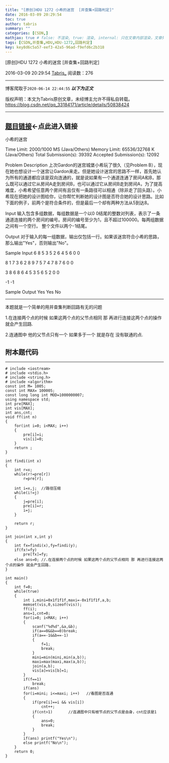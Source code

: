 ```yaml
---
title: "[原创]HDU 1272 小希的迷宫  [并查集+回路判定]"
date: 2016-03-09 20:29:54
toc: true
author: tabris
summary: ""
categories: [CSDN,]
mathjax: true # false: 不渲染, true: 渲染, internal: 只在文章内部渲染，文章列表中不渲染
tags: [CSDN,并查集,HDU,HDU-1272,回路判定]
key: key8d6c5a57-eef3-42a5-96ad-f9efd6c2b318
---
```


[原创]HDU 1272 小希的迷宫  [并查集+回路判定]

2016-03-09 20:29:54  [Tabris_](https://me.csdn.net/qq_33184171) 阅读数：276

---

博客爬取于`2020-06-14 22:44:55`
***以下为正文***

版权声明：本文为Tabris原创文章，未经博主允许不得私自转载。
https://blog.csdn.net/qq_33184171/article/details/50838424

<!-- more -->

---

[题目链接](http://acm.hdu.edu.cn/showproblem.php?pid=1272)<-点此进入链接
----

小希的迷宫

Time Limit: 2000/1000 MS (Java/Others)    Memory Limit: 65536/32768 K (Java/Others)
Total Submission(s): 39392    Accepted Submission(s): 12092


Problem Description
上次Gardon的迷宫城堡小希玩了很久（见Problem B），现在她也想设计一个迷宫让Gardon来走。但是她设计迷宫的思路不一样，首先她认为所有的通道都应该是双向连通的，就是说如果有一个通道连通了房间A和B，那么既可以通过它从房间A走到房间B，也可以通过它从房间B走到房间A，为了提高难度，小希希望任意两个房间有且仅有一条路径可以相通（除非走了回头路）。小希现在把她的设计图给你，让你帮忙判断她的设计图是否符合她的设计思路。比如下面的例子，前两个是符合条件的，但是最后一个却有两种方法从5到达8。



Input
输入包含多组数据，每组数据是一个以0 0结尾的整数对列表，表示了一条通道连接的两个房间的编号。房间的编号至少为1，且不超过100000。每两组数据之间有一个空行。
整个文件以两个-1结尾。


Output
对于输入的每一组数据，输出仅包括一行。如果该迷宫符合小希的思路，那么输出"Yes"，否则输出"No"。


Sample Input
6 8  5 3  5 2  6 4
5 6  0 0

8 1  7 3  6 2  8 9  7 5
7 4  7 8  7 6  0 0

3 8  6 8  6 4
5 3  5 6  5 2  0 0

-1 -1


Sample Output
Yes
Yes
No

-------------------

本题就是一个简单的用并查集判断回路有无的问题

1.在连接两个点的时候 如果这两个点的父节点相同 那 再进行连接这两个点的操作 就会产生回路.

2.连通图中 他的父节点只有一个 如果多于一个 就是存在 没有联通的点.






附本题代码
------
------
```
# include <iostream>
# include <stdio.h>
# include <string.h>
# include <algorithm>
const int M= 1005;
const int MAX= 100005;
const long long int MOD=1000000007;
using namespace std;
int pre[MAX];
int vis[MAX];
int ans,cnt;
void ff(int n)
{
    for(int i=0; i<MAX; i++)
    {
        pre[i]=i;
        vis[i]=0;
    }
    return ;
}

int findi(int x)
{
    int r=x;
    while(r!=pre[r])
        r=pre[r];

    int i=x,j;  //路径压缩
    while(i!=j)
    {
        j=pre[i];
        pre[i]=r;
        i=j;
    }

    return r;
}

int join(int x,int y)
{
    int fx=findi(x),fy=findi(y);
    if(fx!=fy)
        pre[fx]=fy;
    else ans=0; //.在连接两个点的时候 如果这两个点的父节点相同 那 再进行连接这两个点的操作 就会产生回路.
}

int main()
{
    int f=0;
    while(true)
    {
        int i,mini=0x1f1f1f,maxi=-0x1f1f1f,a,b;
        memset(vis,0,sizeof(vis));
        ff(i);
        ans=1,cnt=0;
        for(i=0; i<MAX; i++)
        {
            scanf("%d%d",&a,&b);
            if(a==0&&b==0)break;
            if(a==-1&&b==-1)
            {
                f=1;
                break;
            }
            mini=min(mini,min(a,b));
            maxi=max(maxi,max(a,b));
            join(a,b);
            vis[a]=vis[b]=1;
        }
        if(f==1)
            break;
        if(ans)
        for(i=mini; i<=maxi; i++)   //看图是否连通
        {
            if(pre[i]==i && vis[i])
                cnt++;
            if(cnt>1)       //连通图中只有根节点的父节点是自身，cnt应该是1
            {
                ans=0;
                break;
            }
        }
        if(ans) printf("Yes\n");
        else printf("No\n");
    }
    return 0;
}
```
